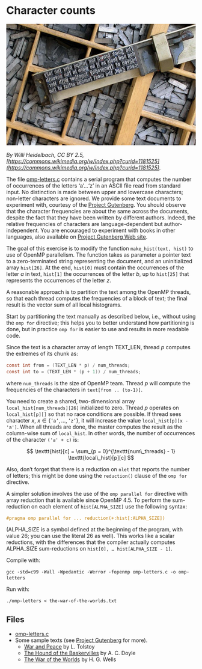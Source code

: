 # Character counts

![Letters](img/letters.jpg)

*By Willi Heidelbach, CC BY 2.5,
[https://commons.wikimedia.org/w/index.php?curid=1181525](https://commons.wikimedia.org/w/index.php?curid=1181525).*

The file [omp-letters.c](https://www.moreno.marzolla.name/teaching/HPC/handouts/omp-letters.c) contains a serial program that
computes the number of occurrences of the letters ‘a’…‘z’ in an ASCII file read from standard input.
No distinction is made between upper and lowercase characters; non-letter characters are ignored.
We provide some text documents to experiment with, courtesy of the [Project Gutenberg](https://www.gutenberg.org/).
You should observe that the character frequencies are about the same across the documents, despite the fact that they have been
written by different authors. Indeed, the relative frequencies of characters are language-dependent but author-independent.
You are encouraged to experiment with books in other languages, also available on
[Project Gutenberg Web site](https://www.gutenberg.org/).

The goal of this exercise is to modify the function `make_hist(text, hist)` to use of OpenMP parallelism. The function takes as
parameter a pointer text to a zero-terminated string representing the document, and an uninitialized array `hist[26]`.
At the end, `hist[0]` must contain the occurrences of the letter $a$ in text, `hist[1]` the occurrences of the letter $b$, up to
`hist[25]` that represents the occurrences of the letter $z$.

A reasonable approach is to partition the text among the OpenMP threads, so that each thread computes the frequencies of a block
of text; the final result is the vector sum of all local histograms.

Start by partitioning the text manually as described below, i.e., without using the `omp for` directive; this helps you to better
understand how partitioning is done, but in practice `omp for` is easier to use and results in more readable code.

Since the text is a character array of length TEXT_LEN, thread $p$ computes the extremes of its chunk as:

```C
const int from = (TEXT_LEN * p) / num_threads;
const int to = (TEXT_LEN * (p + 1)) / num_threads;
```

where `num_threads` is the size of OpenMP team. Thread $p$ will compute the frequencies of the characters in
`text[from .. (to-1)]`.

You need to create a shared, two-dimensional array `local_hist[num_threads][26]` initialized to zero.
Thread $p$ operates on `local_hist[p][]` so that no race conditions are possible.
If thread sees character $x$, $x \in \{\texttt{'a'}, \ldots, \texttt{'z'}\}$, it will increase the value `local_hist[p][x - 'a']`.
When all threads are done, the master computes the result as the column-wise sum of `local_hist`.
In other words, the number of occurrences of the character `('a' + c)` is:

$$ \texttt{hist}[c] = \sum_{p = 0}^{\texttt{num\_threads} - 1} \texttt{local\_hist}[p][c] $$

Also, don’t forget that there is a reduction on `nlet` that reports the number of letters; this might be done using the
`reduction()` clause of the `omp for` directive.

A simpler solution involves the use of the `omp parallel for` directive with array reduction that is available since OpenMP 4.5.
To perform the sum-reduction on each element of `hist[ALPHA_SIZE]` use the following syntax:

```C
#pragma omp parallel for ... reduction(+:hist[:ALPHA_SIZE])
```

(ALPHA_SIZE is a symbol defined at the beginning of the program, with value 26; you can use the literal 26 as well).
This works like a scalar reductions, with the differences that the compiler actually computes ALPHA_SIZE sum-reductions on
`hist[0], … hist[ALPHA_SIZE - 1]`.

Compile with:

```shell
gcc -std=c99 -Wall -Wpedantic -Werror -fopenmp omp-letters.c -o omp-letters
```

Run with:

```shell
./omp-letters < the-war-of-the-worlds.txt
```

## Files

- [omp-letters.c](https://www.moreno.marzolla.name/teaching/HPC/handouts/omp-letters.c)
- Some sample texts (see [Project Gutenberg](https://www.gutenberg.org/) for more).
    - [War and Peace](https://www.moreno.marzolla.name/teaching/HPC/handouts/war-and-peace.txt) by L. Tolstoy
    - [The Hound of the Baskervilles](https://www.moreno.marzolla.name/teaching/HPC/handouts/the-hound-of-the-baskervilles.txt)
      by A. C. Doyle
    - [The War of the Worlds](https://www.moreno.marzolla.name/teaching/HPC/handouts/the-war-of-the-worlds.txt) by H. G. Wells
